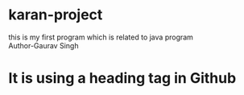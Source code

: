 # karan-project
this is my first program which is related to java program
<br>
Author-Gaurav Singh
<h1>It is using a heading tag in Github</h1>

